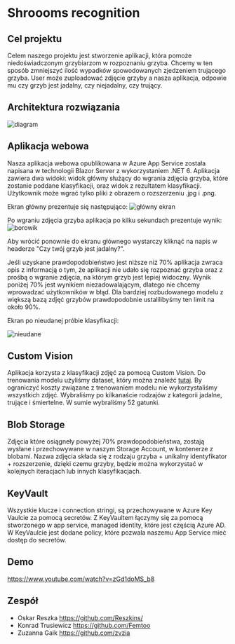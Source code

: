 # Shroooms recognition

## Cel projektu
Celem naszego projektu jest stworzenie aplikacji, która pomoże niedoświadczonym grzybiarzom w rozpoznaniu grzyba. Chcemy w ten sposób zmniejszyć ilość wypadków spowodowanych zjedzeniem trującego grzyba. User może zuploadować zdjęcie grzyby a nasza aplikacja, odpowie mu czy grzyb jest jadalny, czy niejadalny, czy trujący. 

## Architektura rozwiązania
![diagram](https://user-images.githubusercontent.com/73696833/204140300-11509b55-48ce-41d8-8fc5-bc95b20af218.png)

## Aplikacja webowa
Nasza aplikacja webowa opublikowana w Azure App Service została napisana w technologii Blazor Server z wykorzystaniem .NET 6. Aplikacja zawiera dwa widoki: widok główny służący do wgrania zdjęcia grzyba, które zostanie poddane klasyfikacji, oraz widok z rezultatem klasyfikacji. Użytkownik może wgrać tylko pliki z obrazem o rozszerzeniu .jpg i .png.

Ekran główny prezentuje się następująco:
![główny ekran](https://user-images.githubusercontent.com/73691017/204139527-ed3092fd-5235-495b-b395-f756540e684a.png)

Po wgraniu zdjęcia grzyba aplikacja po kilku sekundach prezentuje wynik:
![borowik](https://user-images.githubusercontent.com/73691017/204139547-0df7694f-0a55-4a3f-ac82-c8dab1b3a86b.png)

Aby wrócić ponownie do ekranu głównego wystarczy kliknąć na napis w headerze "Czy twój grzyb jest jadalny?".

Jeśli uzyskane prawdopodobieństwo jest niższe niż 70% aplikacja zwraca opis z informacją o tym, że aplikacji nie udało się rozpoznać grzyba oraz z prośbą o wgranie zdjęcia, na którym grzyb jest lepiej widoczny. Wynik poniżej 70% jest wynikiem niezadowalającym, dlatego nie chcemy wprowadzać użytkowników w błąd. Dla bardziej rozbudowanego modelu z większą bazą zdjęć grzybów prawdopodobnie ustalilibyśmy ten limit na około 90%.

Ekran po nieudanej próbie klasyfikacji:

![nieudane](https://user-images.githubusercontent.com/73691017/204139714-414edb72-8856-4fc6-a056-002ff900419c.png)

## Custom Vision
Aplikacja korzysta z klasyfikacji zdjęć za pomocą Custom Vision.
Do trenowania modelu użyliśmy dataset, który można znaleźć [tutaj](https://www.kaggle.com/datasets/derekkunowilliams/mushrooms).
By ograniczyć koszty związane z trenowaniem modelu nie wykorzystaliśmy wszystkich zdjęć. Wybraliśmy po kilkanaście rodzajów z kategorii jadalne, trujące i śmiertelne. W sumie wybraliśmy 52 gatunki.

## Blob Storage
Zdjęcia które osiągneły powyżej 70% prawdopodobieństwa, zostają wysłane i przechowywane w naszym Storage Account, w kontenerze z blobami. Nazwa zdjęcia składa się z rodzaju grzyba + unikalny identyfikator + rozszerzenie, dzięki czemu grzyby, będzie można wykorzystać w kolejnych iteracjach lub innych klasyfikacjach. 

## KeyVault
Wszystkie klucze i connection stringi, są przechowywane w Azure Key Vaulcie za pomocą secretów. Z KeyVaultem łączymy się za pomocą stworzonego w app service, managed identity, które jest częścią Azure AD. W KeyVaulcie jest dodane policy, które pozwala naszemu App Service mieć dostęp do secretów.

## Demo
https://www.youtube.com/watch?v=zGd1doMS_b8

## Zespół
* Oskar Reszka https://github.com/Reszkins/
* Konrad Trusiewicz https://github.com/Femtoo
* Zuzanna Gaik https://github.com/zvzia
